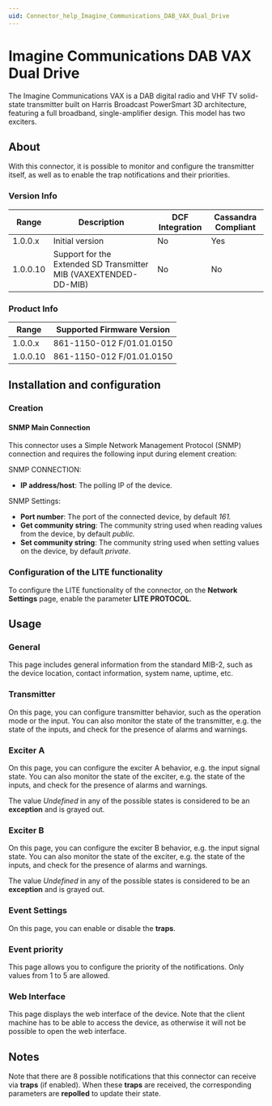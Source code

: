 ```yaml
---
uid: Connector_help_Imagine_Communications_DAB_VAX_Dual_Drive
---
```


# Imagine Communications DAB VAX Dual Drive

The Imagine Communications VAX is a DAB digital radio and VHF TV solid-state transmitter built on Harris Broadcast PowerSmart 3D architecture, featuring a full broadband, single-amplifier design. This model has two exciters.

## About

With this connector, it is possible to monitor and configure the transmitter itself, as well as to enable the trap notifications and their priorities.

### Version Info

| Range     | Description                                                      | DCF Integration     | Cassandra Compliant     |
|------------------|------------------------------------------------------------------|---------------------|-------------------------|
| 1.0.0.x          | Initial version                                                  | No                  | Yes                     |
| 1.0.0.10         | Support for the Extended SD Transmitter MIB (VAXEXTENDED-DD-MIB) | No                  | No                      |

### Product Info

| Range | Supported Firmware Version |
|------------------|-----------------------------|
| 1.0.0.x          | 861-1150-012 F/01.01.0150   |
| 1.0.0.10         | 861-1150-012 F/01.01.0150   |

## Installation and configuration

### Creation

#### SNMP Main Connection

This connector uses a Simple Network Management Protocol (SNMP) connection and requires the following input during element creation:

SNMP CONNECTION:

- **IP address/host**: The polling IP of the device.

SNMP Settings:

- **Port number**: The port of the connected device, by default *161.*
- **Get community string**: The community string used when reading values from the device, by default *public.*
- **Set community string**: The community string used when setting values on the device, by default *private*.

### Configuration of the LITE functionality

To configure the LITE functionality of the connector, on the **Network Settings** page, enable the parameter **LITE PROTOCOL**.

## Usage

### General

This page includes general information from the standard MIB-2, such as the device location, contact information, system name, uptime, etc.

### Transmitter

On this page, you can configure transmitter behavior, such as the operation mode or the input. You can also monitor the state of the transmitter, e.g. the state of the inputs, and check for the presence of alarms and warnings.

### Exciter A

On this page, you can configure the exciter A behavior, e.g. the input signal state. You can also monitor the state of the exciter, e.g. the state of the inputs, and check for the presence of alarms and warnings.

The value *Undefined* in any of the possible states is considered to be an **exception** and is grayed out.

### Exciter B

On this page, you can configure the exciter B behavior, e.g. the input signal state. You can also monitor the state of the exciter, e.g. the state of the inputs, and check for the presence of alarms and warnings.

The value *Undefined* in any of the possible states is considered to be an **exception** and is grayed out.

### Event Settings

On this page, you can enable or disable the **traps**.

### Event priority

This page allows you to configure the priority of the notifications. Only values from 1 to 5 are allowed.

### Web Interface

This page displays the web interface of the device. Note that the client machine has to be able to access the device, as otherwise it will not be possible to open the web interface.

## Notes

Note that there are 8 possible notifications that this connector can receive via **traps** (if enabled). When these **traps** are received, the corresponding parameters are **repolled** to update their state.
